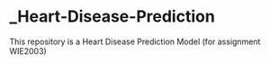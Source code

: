 # _Heart-Disease-Prediction
This repository is a Heart Disease Prediction Model (for assignment WIE2003)
